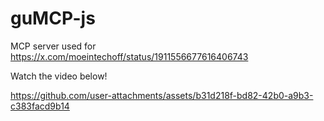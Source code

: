 # guMCP-js
MCP server used for https://x.com/moeintechoff/status/1911556677616406743

Watch the video below!

https://github.com/user-attachments/assets/b31d218f-bd82-42b0-a9b3-c383facd9b14

